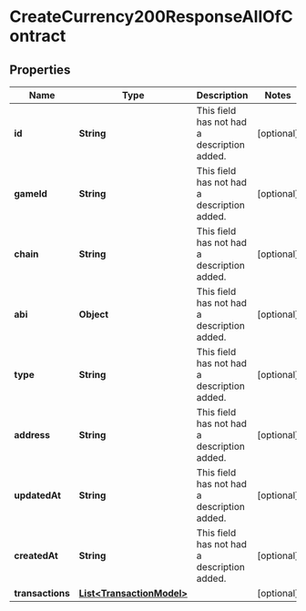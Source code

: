 

# CreateCurrency200ResponseAllOfContract

## Properties

Name | Type | Description | Notes
------------ | ------------- | ------------- | -------------
**id** | **String** | This field has not had a description added. |  [optional]
**gameId** | **String** | This field has not had a description added. |  [optional]
**chain** | **String** | This field has not had a description added. |  [optional]
**abi** | **Object** | This field has not had a description added. |  [optional]
**type** | **String** | This field has not had a description added. |  [optional]
**address** | **String** | This field has not had a description added. |  [optional]
**updatedAt** | **String** | This field has not had a description added. |  [optional]
**createdAt** | **String** | This field has not had a description added. |  [optional]
**transactions** | [**List&lt;TransactionModel&gt;**](TransactionModel.md) |  |  [optional]




